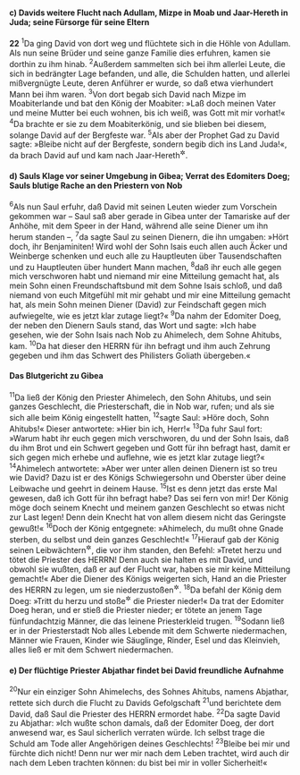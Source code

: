 #### c) Davids weitere Flucht nach Adullam, Mizpe in Moab und Jaar-Hereth in Juda; seine Fürsorge für seine Eltern

__22__
<sup>1</sup>Da ging David von dort weg und flüchtete sich in die Höhle von Adullam. Als nun seine Brüder und seine ganze Familie dies erfuhren, kamen sie dorthin zu ihm hinab.
<sup>2</sup>Außerdem sammelten sich bei ihm allerlei Leute, die sich in bedrängter Lage befanden, und alle, die Schulden hatten, und allerlei mißvergnügte Leute, deren Anführer er wurde, so daß etwa vierhundert Mann bei ihm waren.
<sup>3</sup>Von dort begab sich David nach Mizpe im Moabiterlande und bat den König der Moabiter: »Laß doch meinen Vater und meine Mutter bei euch wohnen, bis ich weiß, was Gott mit mir vorhat!«
<sup>4</sup>Da brachte er sie zu dem Moabiterkönig, und sie blieben bei diesem, solange David auf der Bergfeste war.
<sup>5</sup>Als aber der Prophet Gad zu David sagte: »Bleibe nicht auf der Bergfeste, sondern begib dich ins Land Juda!«, da brach David auf und kam nach Jaar-Hereth<sup title="oder: in den Wald Hereth">&#x2732;</sup>.

#### d) Sauls Klage vor seiner Umgebung in Gibea; Verrat des Edomiters Doeg; Sauls blutige Rache an den Priestern von Nob

<sup>6</sup>Als nun Saul erfuhr, daß David mit seinen Leuten wieder zum Vorschein gekommen war – Saul saß aber gerade in Gibea unter der Tamariske auf der Anhöhe, mit dem Speer in der Hand, während alle seine Diener um ihn herum standen –,
<sup>7</sup>da sagte Saul zu seinen Dienern, die ihn umgaben: »Hört doch, ihr Benjaminiten! Wird wohl der Sohn Isais euch allen auch Äcker und Weinberge schenken und euch alle zu Hauptleuten über Tausendschaften und zu Hauptleuten über hundert Mann machen,
<sup>8</sup>daß ihr euch alle gegen mich verschworen habt und niemand mir eine Mitteilung gemacht hat, als mein Sohn einen Freundschaftsbund mit dem Sohne Isais schloß, und daß niemand von euch Mitgefühl mit mir gehabt und mir eine Mitteilung gemacht hat, als mein Sohn meinen Diener (David) zur Feindschaft gegen mich aufwiegelte, wie es jetzt klar zutage liegt?«
<sup>9</sup>Da nahm der Edomiter Doeg, der neben den Dienern Sauls stand, das Wort und sagte: »Ich habe gesehen, wie der Sohn Isais nach Nob zu Ahimelech, dem Sohne Ahitubs, kam.
<sup>10</sup>Da hat dieser den HERRN für ihn befragt und ihm auch Zehrung gegeben und ihm das Schwert des Philisters Goliath übergeben.«

#### Das Blutgericht zu Gibea

<sup>11</sup>Da ließ der König den Priester Ahimelech, den Sohn Ahitubs, und sein ganzes Geschlecht, die Priesterschaft, die in Nob war, rufen; und als sie sich alle beim König eingestellt hatten,
<sup>12</sup>sagte Saul: »Höre doch, Sohn Ahitubs!« Dieser antwortete: »Hier bin ich, Herr!«
<sup>13</sup>Da fuhr Saul fort: »Warum habt ihr euch gegen mich verschworen, du und der Sohn Isais, daß du ihm Brot und ein Schwert gegeben und Gott für ihn befragt hast, damit er sich gegen mich erhebe und auflehne, wie es jetzt klar zutage liegt?«
<sup>14</sup>Ahimelech antwortete: »Aber wer unter allen deinen Dienern ist so treu wie David? Dazu ist er des Königs Schwiegersohn und Oberster über deine Leibwache und geehrt in deinem Hause.
<sup>15</sup>Ist es denn jetzt das erste Mal gewesen, daß ich Gott für ihn befragt habe? Das sei fern von mir! Der König möge doch seinem Knecht und meinem ganzen Geschlecht so etwas nicht zur Last legen! Denn dein Knecht hat von allem diesem nicht das Geringste gewußt!«
<sup>16</sup>Doch der König entgegnete: »Ahimelech, du mußt ohne Gnade sterben, du selbst und dein ganzes Geschlecht!«
<sup>17</sup>Hierauf gab der König seinen Leibwächtern<sup title="oder: Trabanten">&#x2732;</sup>, die vor ihm standen, den Befehl: »Tretet herzu und tötet die Priester des HERRN! Denn auch sie halten es mit David, und obwohl sie wußten, daß er auf der Flucht war, haben sie mir keine Mitteilung gemacht!« Aber die Diener des Königs weigerten sich, Hand an die Priester des HERRN zu legen, um sie niederzustoßen<sup title="oder: niederzuhauen">&#x2732;</sup>.
<sup>18</sup>Da befahl der König dem Doeg: »Tritt du herzu und stoße<sup title="oder: haue">&#x2732;</sup> die Priester nieder!« Da trat der Edomiter Doeg heran, und er stieß die Priester nieder; er tötete an jenem Tage fünfundachtzig Männer, die das leinene Priesterkleid trugen.
<sup>19</sup>Sodann ließ er in der Priesterstadt Nob alles Lebende mit dem Schwerte niedermachen, Männer wie Frauen, Kinder wie Säuglinge, Rinder, Esel und das Kleinvieh, alles ließ er mit dem Schwert niedermachen.

#### e) Der flüchtige Priester Abjathar findet bei David freundliche Aufnahme

<sup>20</sup>Nur ein einziger Sohn Ahimelechs, des Sohnes Ahitubs, namens Abjathar, rettete sich durch die Flucht zu Davids Gefolgschaft
<sup>21</sup>und berichtete dem David, daß Saul die Priester des HERRN ermordet habe.
<sup>22</sup>Da sagte David zu Abjathar: »Ich wußte schon damals, daß der Edomiter Doeg, der dort anwesend war, es Saul sicherlich verraten würde. Ich selbst trage die Schuld am Tode aller Angehörigen deines Geschlechts!
<sup>23</sup>Bleibe bei mir und fürchte dich nicht! Denn nur wer mir nach dem Leben trachtet, wird auch dir nach dem Leben trachten können: du bist bei mir in voller Sicherheit!«